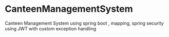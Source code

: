 # CanteenManagementSystem
Canteen Management System using spring boot , mapping, spring security using JWT with custom exception handling
